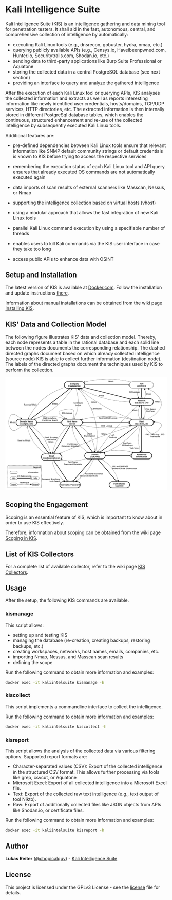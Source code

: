 # Kali Intelligence Suite

Kali Intelligence Suite (KIS) is an intelligence gathering and data mining tool for penetration testers. It shall aid
in the fast, autonomous, central, and comprehensive collection of intelligence by automatically:

 -  executing Kali Linux tools (e.g., dnsrecon, gobuster, hydra, nmap, etc.)
 -  querying publicly available APIs (e.g., Censys.io, Haveibeenpwned.com, Hunter.io, Securitytrails.com, Shodan.io, etc.)
 -  sending data to third-party applications like Burp Suite Professional or Aquatone
 -  storing the collected data in a central PostgreSQL database (see next section)
 -  providing an interface to query and analyze the gathered intelligence

After the execution of each Kali Linux tool or querying APIs, KIS analyses the collected information and extracts
as well as reports interesting information like newly identified user credentials, hosts/domains, TCP/UDP services,
HTTP directories, etc. The extracted information is then internally stored in different PostgreSql database tables,
which enables the continuous, structured enhancement and re-use of the collected intelligence by subsequently
executed Kali Linux tools.

Additional features are:

 -  pre-defined dependencies between Kali Linux tools ensure that relevant information like SNMP default community
  strings or default credentials is known to KIS before trying to access the respective services

 -  remembering the execution status of each Kali Linux tool and API query ensures that already executed OS commands
  are not automatically executed again

 -  data imports of scan results of external scanners like Masscan, Nessus, or Nmap

 -  supporting the intelligence collection based on virtual hosts (vhost)

 -  using a modular approach that allows the fast integration of new Kali Linux tools

 -  parallel Kali Linux command execution by using a specifiable number of threads

 -  enables users to kill Kali commands via the KIS user interface in case they take too long

 -  access public APIs to enhance data with OSINT


## Setup and Installation

The latest version of KIS is available at
[Docker.com](https://hub.docker.com/r/chopicalqui/kali-intelligence-suite). Follow the installation and update
instructions [there](https://hub.docker.com/r/chopicalqui/kali-intelligence-suite).

Information about manual installations can be obtained from the wiki page
[Installing KIS](https://github.com/chopicalqui/KaliIntelligenceSuite/wiki/Installing-KIS).


## KIS' Data and Collection Model

The following figure illustrates KIS' data and collection model. Thereby, each node represents a table in the rational 
database and each solid line between the nodes documents the corresponding relationship. The dashed directed graphs 
document based on which already collected intelligence (source node) KIS is able to collect further information 
(destination node). The labels of the directed graphs document the techniques used by KIS to perform the collection.

![KIS' data and collection model](images/data-collection-model.png "KIS' data and collection model")


## Scoping the Engagement

Scoping is an essential feature of KIS, which is important to know about in order to use KIS effectively.

Therefore, information about scoping can be obtained from the wiki page
[Scoping in KIS](https://github.com/chopicalqui/KaliIntelligenceSuite/wiki/Scoping-in-KIS).


## List of KIS Collectors

For a complete list of available collector, refer to the wiki page
[KIS Collectors](https://github.com/chopicalqui/KaliIntelligenceSuite/wiki/KIS-Collectors).


## Usage

After the setup, the following KIS commands are available.

### kismanage

This script allows:
  - setting up and testing KIS
  - managing the database (re-creation, creating backups, restoring backups, etc.)
  - creating workspaces, networks, host names, emails, companies, etc.
  - importing Nmap, Nessus, and Masscan scan results
  - defining the scope

Run the following command to obtain more information and examples:
```bash
docker exec -it kaliintelsuite kismanage -h
```

### kiscollect

This script implements a commandline interface to collect the intelligence.

Run the following command to obtain more information and examples:
```bash
docker exec -it kaliintelsuite kiscollect -h
```

### kisreport

This script allows the analysis of the collected data via various filtering options. Supported report formats are:
  - Character-separated values (CSV): Export of the collected intelligence in the structured CSV format. This allows
  further processing via tools like grep, csvcut, or Aquatone
  - Microsoft Excel: Export of all collected intelligence into a Microsoft Excel file.
  - Text: Export of the collected raw text intelligence (e.g., text output of tool Nikto).
  - Raw: Export of additionally collected files like JSON objects from APIs like Shodan.io, or certificate files.

Run the following command to obtain more information and examples:
```bash
docker exec -it kaliintelsuite kisreport -h
```

## Author

**Lukas Reiter** ([@chopicalquy](https://twitter.com/chopicalquy)) - 
[Kali Intelligence Suite](https://github.com/chopicalqui/KaliIntelligenceSuite)

## License

This project is licensed under the GPLv3 License - see the [license](LICENSE) file for details.
